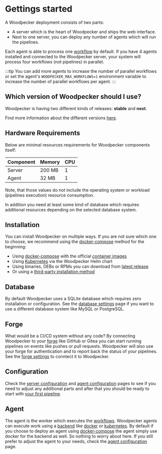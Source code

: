 # Gettings started

A Woodpecker deployment consists of two parts:

- A server which is the heart of Woodpecker and ships the web interface.
- Next to one server, you can deploy any number of agents which will run the pipelines.

Each agent is able to process one [workflow](../20-usage/15-terminology/index.md) by default. If you have 4 agents installed and connected to the Woodpecker server, your system will process four workflows (not pipelines) in parallel.

:::tip
You can add more agents to increase the number of parallel workflows or set the agent's `WOODPECKER_MAX_WORKFLOWS=1` environment variable to increase the number of parallel workflows per agent.
:::

## Which version of Woodpecker should I use?

Woodpecker is having two different kinds of releases: **stable** and **next**.

Find more information about the different versions [here](/versions).

## Hardware Requirements

Below are minimal resources requirements for Woodpecker components itself:

| Component | Memory | CPU |
| --------- | ------ | --- |
| Server    | 200 MB | 1   |
| Agent     | 32 MB  | 1   |

Note, that those values do not include the operating system or workload (pipelines execution) resource consumption.

In addition you need at least some kind of database which requires additional resources depending on the selected database system.

## Installation

You can install Woodpecker on multiple ways. If you are not sure which one to choose, we recommend using the [docker-compose](./05-deployment-methods/10-docker-compose.md) method for the beginning:

- Using [docker-compose](./05-deployment-methods/10-docker-compose.md) with the official [container images](./05-deployment-methods/10-docker-compose.md#docker-images)
- Using [Kubernetes](./05-deployment-methods/20-kubernetes.md) via the Woodpecker Helm chart
- Using binaries, DEBs or RPMs you can download from [latest release](https://github.com/woodpecker-ci/woodpecker/releases/latest)
- Or using a [third-party installation method](./05-deployment-methods/30-third-party.md)

## Database

By default Woodpecker uses a SQLite database which requires zero installation or configuration. See the [database settings](./10-database.md) page if you want to use a different database system like MySQL or PostgreSQL.

## Forge

What would be a CI/CD system without any code? By connecting Woodpecker to your [forge](../20-usage/15-terminology/index.md) like GitHub or Gitea you can start running pipelines on events like pushes or pull requests. Woodpecker will also use your forge for authentication and to report back the status of your pipelines. See the [forge settings](./11-forges/11-overview.md) to conntect it to Woodpecker.

## Configuration

Check the [server configuration](./10-server-config.md) and [agent configuration](./15-agent-config.md) pages to see if you need to adjust any additional parts and after that you should be ready to start with [your first pipeline](../20-usage/10-intro.md).

## Agent

The agent is the worker which executes the [workflows](../20-usage/15-terminology/index.md). Woodpecker agents can execute work using a [backend](../20-usage/15-terminology/index.md) like [docker](./22-backends/10-docker.md) or [kubernetes](./22-backends/40-kubernetes.md). By default if you choose to deploy an agent using [docker-compose](./05-deployment-methods/10-docker-compose.md) the agent simply use docker for the backend as well. So nothing to worry about here. If you still prefer to adjust the agent to your needs, check the [agent configuration](./15-agent-config.md) page.
